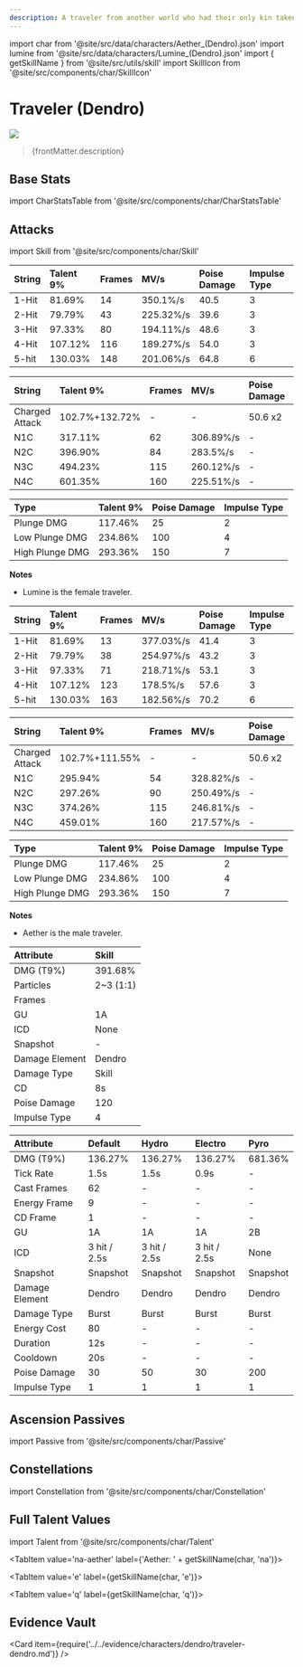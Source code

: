 ```yaml
---
description: A traveler from another world who had their only kin taken away, forcing them to embark on a journey to find The Seven.
---
```


import char from '@site/src/data/characters/Aether_(Dendro).json'
import lumine from '@site/src/data/characters/Lumine_(Dendro).json'
import { getSkillName } from '@site/src/utils/skill'
import SkillIcon from '@site/src/components/char/SkillIcon'

# Traveler (Dendro)

![](/img/traveler/dendro-traveler.png)

<blockquote>{frontMatter.description}</blockquote>

## Base Stats

import CharStatsTable from '@site/src/components/char/CharStatsTable'

<CharStatsTable char={char} />

## Attacks

import Skill from '@site/src/components/char/Skill'

<Tabs>
<TabItem value='na' label='Lumine Normal Attacks'>
<SkillIcon char={lumine} skill='na' />
<div class='talent-columns'>
<Skill char={lumine} skill='na' sectionFilter='Normal Attack' />

| String | Talent 9% | Frames | MV/s      | Poise Damage | Impulse Type |
| :----- | :-------- | :----- | :-------- | :----------- | :----------- |
| 1-Hit  | 81.69%    | 14     | 350.1%/s  | 40.5         | 3            |
| 2-Hit  | 79.79%    | 43     | 225.32%/s | 39.6         | 3            |
| 3-Hit  | 97.33%    | 80     | 194.11%/s | 48.6         | 3            |
| 4-Hit  | 107.12%   | 116    | 189.27%/s | 54.0         | 3            |
| 5-hit  | 130.03%   | 148    | 201.06%/s | 64.8         | 6            |

</div>
<div class='talent-columns'>
<Skill char={lumine} skill='na' sectionFilter='Charged Attack' />

| String         | Talent 9%      | Frames | MV/s      | Poise Damage | Impulse Type |
| :------------- | :------------- | :----- | :-------- | :----------- | :----------- |
| Charged Attack | 102.7%+132.72% | -      | -         | 50.6 x2      | 2 + 6        |
| N1C            | 317.11%        | 62     | 306.89%/s | -            | -            |
| N2C            | 396.90%        | 84     | 283.5%/s  | -            | -            |
| N3C            | 494.23%        | 115    | 260.12%/s | -            | -            |
| N4C            | 601.35%        | 160    | 225.51%/s | -            | -            |

</div>
<div class='talent-columns'>
<Skill char={lumine} skill='na' sectionFilter='Plunging Attack' />

| Type            | Talent 9% | Poise Damage | Impulse Type |
| :-------------- | :-------- | :----------- | :----------- |
| Plunge DMG      | 117.46%   | 25           | 2            |
| Low Plunge DMG  | 234.86%   | 100          | 4            |
| High Plunge DMG | 293.36%   | 150          | 7            |

</div>

**Notes**

* Lumine is the female traveler.

</TabItem>

<TabItem value='na-aether' label='Aether Normal Attacks'>
<SkillIcon char={char} skill='na' />
<div class='talent-columns'>
<Skill char={char} skill='na' sectionFilter='Normal Attack' />

| String | Talent 9% | Frames | MV/s      | Poise Damage | Impulse Type |
| :----- | :-------- | :----- | :-------- | :----------- | :----------- |
| 1-Hit  | 81.69%    | 13     | 377.03%/s | 41.4         | 3            |
| 2-Hit  | 79.79%    | 38     | 254.97%/s | 43.2         | 3            |
| 3-Hit  | 97.33%    | 71     | 218.71%/s | 53.1         | 3            |
| 4-Hit  | 107.12%   | 123    | 178.5%/s  | 57.6         | 3            |
| 5-hit  | 130.03%   | 163    | 182.56%/s | 70.2         | 6            |

</div>
<div class='talent-columns'>
<Skill char={char} skill='na' sectionFilter='Charged Attack' />

| String         | Talent 9%      | Frames | MV/s      | Poise Damage | Impulse Type |
| :------------- | :------------- | :----- | :-------- | :----------- | :----------- |
| Charged Attack | 102.7%+111.55% | -      | -         | 50.6 x2      | 2 + 6        |
| N1C            | 295.94%        | 54     | 328.82%/s | -            | -            |
| N2C            | 297.26%        | 90     | 250.49%/s | -            | -            |
| N3C            | 374.26%        | 115    | 246.81%/s | -            | -            |
| N4C            | 459.01%        | 160    | 217.57%/s | -            | -            |

</div>
<div class='talent-columns'>
<Skill char={char} skill='na' sectionFilter='Plunging Attack' />

| Type            | Talent 9% | Poise Damage | Impulse Type |
| :-------------- | :-------- | :----------- | :----------- |
| Plunge DMG      | 117.46%   | 25           | 2            |
| Low Plunge DMG  | 234.86%   | 100          | 4            |
| High Plunge DMG | 293.36%   | 150          | 7            |

</div>

**Notes**

* Aether is the male traveler.

</TabItem>

<TabItem value='e' label='Skill'>
<SkillIcon char={char} skill='e' />
<div class='talent-columns'>
<Skill char={char} skill='e' />

| Attribute      | Skill        |
| :------------- | :----------- |
| DMG \(T9%\)    | 391.68%      |
| Particles      | 2~3 \(1:1\)  |
| Frames         |              |
| GU             | 1A           |
| ICD            | None         |
| Snapshot       | -            |
| Damage Element | Dendro       |
| Damage Type    | Skill        |
| CD             | 8s           |
| Poise Damage   | 120          |
| Impulse Type   | 4            |

</div>

</TabItem>

<TabItem value='q' label='Burst'>
<SkillIcon char={char} skill='q' />
<div class='talent-columns'>
<Skill char={char} skill='q'/>

| Attribute      | Default      | Hydro        | Electro      | Pyro         |
| :------------- | :----------- | :----------- | :----------- | :----------- |
| DMG \(T9%\)    | 136.27%      | 136.27%      | 136.27%      | 681.36%      |
| Tick Rate      | 1.5s         | 1.5s         | 0.9s         | -            |
| Cast Frames    | 62           | -            | -            | -            |
| Energy Frame   | 9            | -            | -            | -            |
| CD Frame       | 1            | -            | -            | -            |
| GU             | 1A           | 1A           | 1A           | 2B           |
| ICD            | 3 hit / 2.5s | 3 hit / 2.5s | 3 hit / 2.5s | None         |
| Snapshot       | Snapshot     | Snapshot     | Snapshot     | Snapshot     |
| Damage Element | Dendro       | Dendro       | Dendro       | Dendro       |
| Damage Type    | Burst        | Burst        | Burst        | Burst        |
| Energy Cost    | 80           | -            | -            | -            |
| Duration       | 12s          | -            | -            | -            |
| Cooldown       | 20s          | -            | -            | -            |
| Poise Damage   | 30           | 50           | 30           | 200          |
| Impulse Type   | 1            | 1            | 1            | 1            |

</div>

</TabItem>
</Tabs>

## Ascension Passives

import Passive from '@site/src/components/char/Passive'

<Tabs>
<TabItem value='a1' label='Ascension 1'>
<Passive char={char} passive={0} />
</TabItem>

<TabItem value="a4" label="Ascension 4">
<Passive char={char} passive={1} />
</TabItem>
</Tabs>

## Constellations

import Constellation from '@site/src/components/char/Constellation'

<Tabs>
<TabItem value='c1' label='C1'>
<Constellation char={char} constellation={1} />
</TabItem>

<TabItem value='c2' label='C2'>
<Constellation char={char} constellation={2} />
</TabItem>

<TabItem value='c3' label='C3'>
<Constellation char={char} constellation={3} />
</TabItem>

<TabItem value='c4' label='C4'>
<Constellation char={char} constellation={4} />
</TabItem>

<TabItem value='c5' label='C5'>
<Constellation char={char} constellation={5} />
</TabItem>

<TabItem value='c6' label='C6'>
<Constellation char={char} constellation={6} />
</TabItem>
</Tabs>

## Full Talent Values

import Talent from '@site/src/components/char/Talent'

<Tabs>
<TabItem value='na-lumine' label={'Lumine: ' + getSkillName(lumine, 'na')}>
<Talent char={lumine} skill='na' />
</TabItem>

<TabItem value='na-aether' label={'Aether: ' + getSkillName(char, 'na')}>
<Talent char={char} skill='na' />
</TabItem>

<TabItem value='e' label={getSkillName(char, 'e')}>
<Talent char={char} skill='e' />
</TabItem>

<TabItem value='q' label={getSkillName(char, 'q')}>
<Talent char={char} skill='q' />
</TabItem>
</Tabs>

## Evidence Vault

<Card item={require('../../evidence/characters/dendro/traveler-dendro.md')} />
